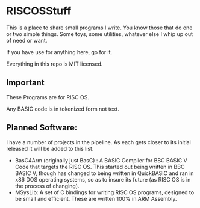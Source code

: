 # RISCOSStuff
This is a place to share small programs I write.  You know those that do one or two simple things.  Some toys, some utilities, whatever else I whip up out of need or want.

If you have use for anything here, go for it.

Everything in this repo is MIT licensed.

## Important
These Programs are for RISC OS.

Any BASIC code is in tokenized form not text.

## Planned Software:

I have a number of projects in the pipeline.   As each gets closer to its initial released it will be added to this list.

* BasC4Arm (originally just BasC) : A BASIC Compiler for BBC BASIC V Code that targets the RISC OS. This started out being written in BBC BASIC V, though has changed to being written in QuickBASIC and ran in x86 DOS operating systems, so as to insure its future (as RISC OS is in the process of changing).
* MSysLib: A set of C bindings for writing RISC OS programs, designed to be small and efficient.  These are written 100% in ARM Assembly.
